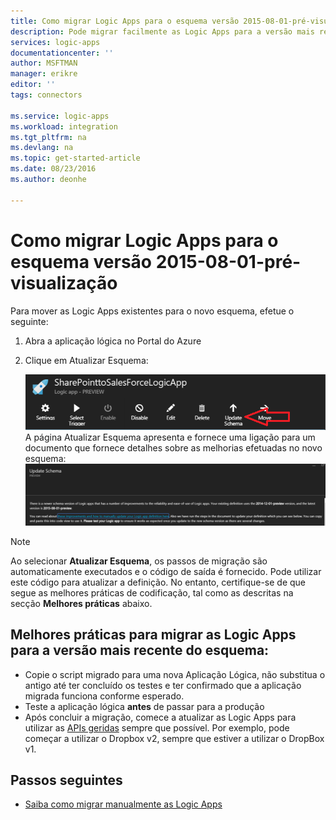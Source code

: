 ```yaml
---
title: Como migrar Logic Apps para o esquema versão 2015-08-01-pré-visualização | Microsoft Docs
description: Pode migrar facilmente as Logic Apps para a versão mais recente do esquema. Basta seguir estes passos.
services: logic-apps
documentationcenter: ''
author: MSFTMAN
manager: erikre
editor: ''
tags: connectors

ms.service: logic-apps
ms.workload: integration
ms.tgt_pltfrm: na
ms.devlang: na
ms.topic: get-started-article
ms.date: 08/23/2016
ms.author: deonhe

---
```

# Como migrar Logic Apps para o esquema versão 2015-08-01-pré-visualização
Para mover as Logic Apps existentes para o novo esquema, efetue o seguinte:  

1. Abra a aplicação lógica no Portal do Azure  
2. Clique em Atualizar Esquema:
   
   ![Ícone de API][step1]   
   A página Atualizar Esquema apresenta e fornece uma ligação para um documento que fornece detalhes sobre as melhorias efetuadas no novo esquema: ![Ícone de API][step2]

> [!NOTE]
> Ao selecionar **Atualizar Esquema**, os passos de migração são automaticamente executados e o código de saída é fornecido. Pode utilizar este código para atualizar a definição. No entanto, certifique-se de que segue as melhores práticas de codificação, tal como as descritas na secção **Melhores práticas** abaixo.
> 
> 

## Melhores práticas para migrar as Logic Apps para a versão mais recente do esquema:
* Copie o script migrado para uma nova Aplicação Lógica, não substitua o antigo até ter concluído os testes e ter confirmado que a aplicação migrada funciona conforme esperado.
* Teste a aplicação lógica **antes** de passar para a produção
* Após concluir a migração, comece a atualizar as Logic Apps para utilizar as [APIs geridas](apis-list.md) sempre que possível. Por exemplo, pode começar a utilizar o Dropbox v2, sempre que estiver a utilizar o DropBox v1.

## Passos seguintes
* [Saiba como migrar manualmente as Logic Apps](../app-service-logic/app-service-logic-schema-2015-08-01.md)

<!--Icon references-->
[step1]: ./media/connectors-schema-migration/migrateschema1.png
[step2]: ./media/connectors-schema-migration/migrateschema2.png









<!--HONumber=Sep16_HO3-->



